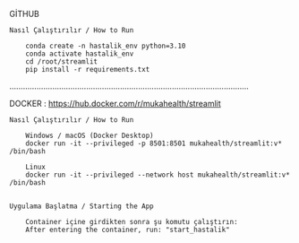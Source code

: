 
GİTHUB 

    Nasıl Çalıştırılır / How to Run

        conda create -n hastalik_env python=3.10
        conda activate hastalik_env
        cd /root/streamlit
        pip install -r requirements.txt

..........................................................................................................

DOCKER : https://hub.docker.com/r/mukahealth/streamlit

    Nasıl Çalıştırılır / How to Run

        Windows / macOS (Docker Desktop)
        docker run -it --privileged -p 8501:8501 mukahealth/streamlit:v* /bin/bash

        Linux
        docker run -it --privileged --network host mukahealth/streamlit:v* /bin/bash


    Uygulama Başlatma / Starting the App

        Container içine girdikten sonra şu komutu çalıştırın:
        After entering the container, run: "start_hastalik"
